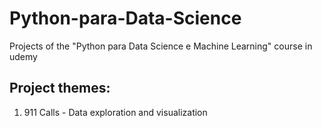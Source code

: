 # Python-para-Data-Science

Projects of the "Python para Data Science e Machine Learning" course in udemy

## Project themes:

1. 911 Calls - Data exploration and visualization
